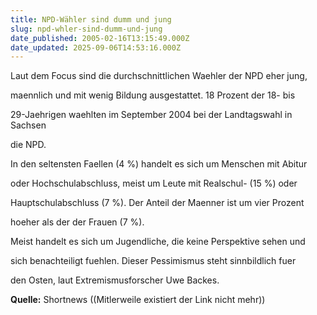 ```yaml
---
title: NPD-Wähler sind dumm und jung
slug: npd-whler-sind-dumm-und-jung
date_published: 2005-02-16T13:15:49.000Z
date_updated: 2025-09-06T14:53:16.000Z
---
```


Laut dem Focus sind die durchschnittlichen Waehler der NPD eher jung,

maennlich und mit wenig Bildung ausgestattet. 18 Prozent der 18- bis

29-Jaehrigen waehlten im September 2004 bei der Landtagswahl in Sachsen

die NPD.

In den seltensten Faellen (4 %) handelt es sich um Menschen mit Abitur

oder Hochschulabschluss, meist um Leute mit Realschul- (15 %) oder

Hauptschulabschluss (7 %). Der Anteil der Maenner ist um vier Prozent

hoeher als der der Frauen (7 %).

Meist handelt es sich um Jugendliche, die keine Perspektive sehen und

sich benachteiligt fuehlen. Dieser Pessimismus steht sinnbildlich fuer

den Osten, laut Extremismusforscher Uwe Backes.

**Quelle:** Shortnews ((Mitlerweile existiert der Link nicht mehr))
